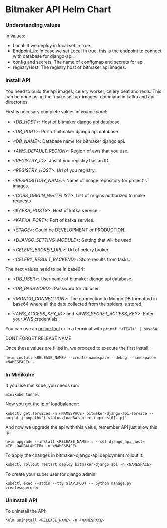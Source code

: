 <h1> Bitmaker API Helm Chart </h1>

<h3> Understanding values </h3>

In values:

- Local: If we deploy in local set in true.
- Endpoint_ip: In case we set Local in true, this is the endpoint to connect with database for django-api.
- config and secrets: The name of configmap and secrets for api.
- registryHost: The registry host of bitmaker api images.

<h3> Install API </h3>

You need to build the api images, celery worker, celery beat and redis. This can be done using the ´make set-up-images´ command in kafka and api directories.

First is necesary complete values in _values.yaml_:

- _<DB\_HOST>_: Host of bitmaker django api database.

- _<DB\_PORT>_: Port of bitmaker django api database.

- _<DB\_NAME>_: Database name for bitmaker django api.

- _<AWS\_DEFAULT\_REGION>_: Region of aws that you use.

- _<REGISTRY\_ID>_: Just if you registry has an ID.

- _<REGISTRY\_HOST>_: Url of you registry.

- _<RESPOSITORY\_NAME>_: Name of image repository for project's images.

- _<CORS\_ORIGIN\_WHITELIST>_: List of origins authorized to make requests

- _<KAFKA\_HOSTS>_: Host of kafka service.

- _<KAFKA\_PORT>_: Port of kafka service.

- _<STAGE\>_: Could be DEVELOPMENT or PRODUCTION.

- _<DJANGO\_SETTING\_MODULE>_: Setting that will be used.

- _<CELERY\_BROKER\_URL>_: Url of celery broker.

- _<CELERY\_RESULT\_BACKEND>_: Store results from tasks. 

The next values need to be in base64:

- _<DB\_USER>_: User name of bitmaker django api database.

- _<DB\_PASSWORD>_: Password for db user.

- _<MONGO\_CONNECTION>_: The connection to Mongo DB formatted in base64 where all the data collected from the spiders is stored.

- _<AWS\_ACCESS\_KEY\_ID>_ and _<AWS\_SECRET\_ACCESS\_KEY>_: Enter your AWS credentials. 

You can use an [online tool](https://www.base64encode.org/) or in a terminal with `printf "<TEXT>" | base64`.

DONT FORGET RELEASE NAME

Once these values are filled in, we proceed to execute the first install:
```
helm install <RELEASE_NAME> --create-namespace --debug --namespace=<NAMESPACE> .
```

<h3> In Minikube </h3>

If you use minikube, you needs run:
```
minikube tunnel
```
Now you get the ip of loadbalancer:
```
kubectl get services -n <NAMESPACE> bitmaker-django-api-service --output jsonpath='{.status.loadBalancer.ingress[0].ip}'
```
And now we upgrade the api with this value, remember API just allow this Ip:
```
helm upgrade --install <RELEASE_NAME> . --set django_api_host=<IP_LOADBALANCER> -n <NAMESPACE>
```
To apply the changes in bitmaker-django-api deployment rollout it:
```
kubectl rollout restart deploy bitmaker-django-api -n <NAMESPACE>
```
To create your super user for django admin:
```
kubectl exec --stdin --tty $(APIPOD) -- python manage.py createsuperuser
```

<h3> Uninstall API </h3>
To uninstall the API: 

```
helm uninstall <RELEASE_NAME> -n <NAMESPACE>
```
